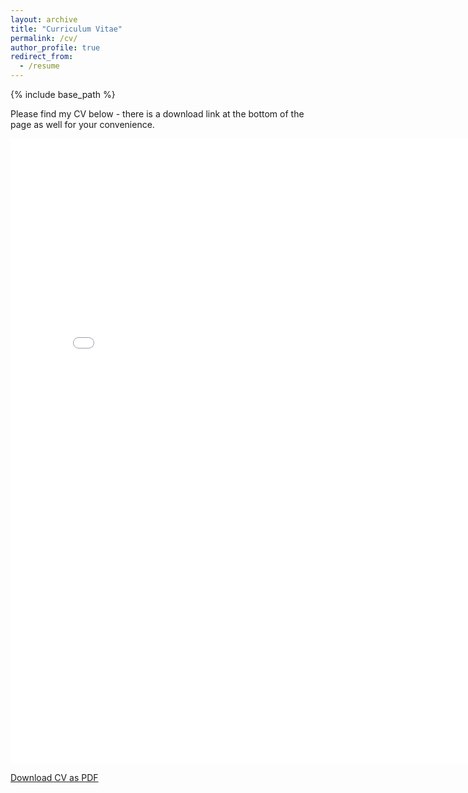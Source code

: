 ```yaml
---
layout: archive
title: "Curriculum Vitae"
permalink: /cv/
author_profile: true
redirect_from:
  - /resume
---
```


{% include base_path %}

Please find my CV below - there is a download link at the bottom of the page as well for your convenience.

<embed src="{{ base_path }}/files/Robbins_CV (1).pdf" width="800" height="1000" 
 type="application/pdf">

<div class="cv-download-links">
  <a href="{{ base_path }}/files/Robbins_CV (1).pdf" class="btn btn--primary">Download CV as PDF</a>
</div>
